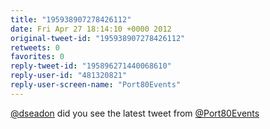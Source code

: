 ```yaml
---
title: "195938907278426112"
date: Fri Apr 27 18:14:10 +0000 2012
original-tweet-id: "195938907278426112"
retweets: 0
favorites: 0
reply-tweet-id: "195896271440068610"
reply-user-id: "481320821"
reply-user-screen-name: "Port80Events"
---
```

<a href="https://twitter.com/dseadon">@dseadon</a> did you see the latest tweet from <a href="https://twitter.com/Port80Events">@Port80Events</a>

